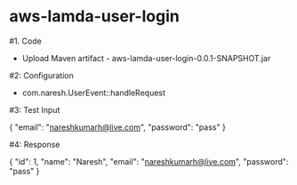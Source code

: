 # aws-lamda-user-login


#1. Code
* Upload Maven artifact - aws-lamda-user-login-0.0.1-SNAPSHOT.jar

#2: Configuration
* com.naresh.UserEvent::handleRequest

#3: Test Input

{
  "email": "nareshkumarh@live.com",
  "password": "pass"
}

#4: Response

{
  "id": 1,
  "name": "Naresh",
  "email": "nareshkumarh@live.com",
  "password": "pass"
}
